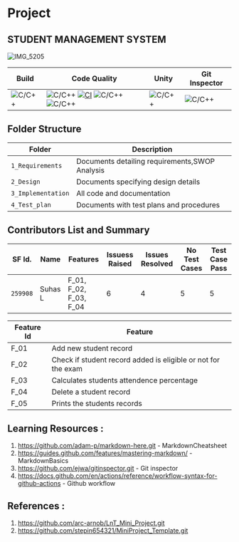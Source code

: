 # Project

## STUDENT MANAGEMENT SYSTEM

![IMG_5205](https://user-images.githubusercontent.com/80455876/114570204-4499fc80-9c93-11eb-8b6e-39622b758937.JPG)


Build | Code Quality | Unity | Git Inspector
|---------|------------|-----------|----------------|
|  ![C/C++](https://img.shields.io/badge/C%2FC%2B%2B%20--%20CI%20Build%20Status-passing-brightgreen)      | ![C/C++](https://www.code-inspector.com/project/21296/status/svg) [![CI](https://github.com/Suhas-L/Project/actions/workflows/main.yml/badge.svg)](https://github.com/Suhas-L/Project/actions/workflows/main.yml) ![C/C++](https://img.shields.io/badge/Code%20Quality%20--%20Static%20Code%20--%20Cppcheck-passing-brightgreen) ![C/C++](https://img.shields.io/badge/Code%20Quality%20--%20Dynamic%20Code%20Analysis%20Valgrind-passing-brightgreen)| ![C/C++](https://img.shields.io/badge/Unit%20Testing%20--%20Unity-passing-brightgreen)   | ![C/C++](https://img.shields.io/badge/Contribution%20Check%20--%20Git%20Inspector-passing-brightgreen)|

## Folder Structure
Folder             | Description
-------------------| -----------------------------------------------
`1_Requirements`   | Documents detailing requirements,SWOP Analysis
`2_Design`         | Documents specifying design details
`3_Implementation` | All code and documentation
`4_Test_plan`      | Documents with test plans and procedures


## Contributors List and Summary

SF Id. |  Name   |    Features    | Issuess Raised |Issues Resolved|No Test Cases|Test Case Pass
-------|---------|----------------|----------------|---------------|-------------|--------------
`259908` | Suhas L  | F_01, F_02, F_03, F_04  | 6     | 4   |5  |5  

| Feature Id | Feature |
| -----------|---------|
|F_01| Add new student record |
|F_02| Check if student record added is eligible or not for the exam |
|F_03| Calculates students attendence percentage |
|F_04| Delete a student record |
|F_05| Prints the students records| 


## Learning Resources :
1. https://github.com/adam-p/markdown-here.git - MarkdownCheatsheet
2. https://guides.github.com/features/mastering-markdown/ - MarkdownBasics
3. https://github.com/ejwa/gitinspector.git - Git inspector
4. https://docs.github.com/en/actions/reference/workflow-syntax-for-github-actions - Github workflow

## References :

1. https://github.com/arc-arnob/LnT_Mini_Project.git
2. https://github.com/stepin654321/MiniProject_Template.git
